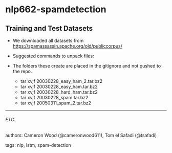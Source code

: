 # nlp662-spamdetection



## Training and Test Datasets

 - We downloaded all datasets from https://spamassassin.apache.org/old/publiccorpus/

 - Suggested commands to unpack files:
 - The folders these create are placed in the gitignore and not pushed to the repo.

 
    + tar xvjf 20030228_easy_ham_2.tar.bz2
    + tar xvjf 20030228_easy_ham.tar.bz2
    + tar xvjf 20030228_hard_ham.tar.bz2
    + tar xvjf 20030228_spam.tar.bz2
    + tar xvjf 20050311_spam_2.tar.bz2


---

###### ETC.
authors: Cameron Wood (@cameronwood611), Tom el Safadi (@tsafadi)

tags: nlp, lstm, spam-detection